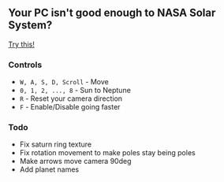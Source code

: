 ## Your PC isn't good enough to NASA Solar System?
[Try this!](https://alaanvv.github.io/Solar-System-3D/)

### Controls

 - `W, A, S, D, Scroll` - Move
 - `0, 1, 2, ..., 8` - Sun to Neptune
 - `R` - Reset your camera direction
 - `F` - Enable/Disable going faster
 
 ### Todo
 
- Fix saturn ring texture
- Fix rotation movement to make poles stay being poles
- Make arrows move camera 90deg
- Add planet names

